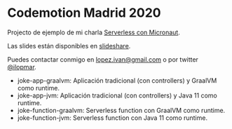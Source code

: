 # Codemotion Madrid 2020

Projecto de ejemplo de mi charla [Serverless con Micronaut](https://events.codemotion.com/conferences/online/2020/online-tech-conference-spanish-edition/agenda).

Las slides están disponibles en [slideshare](https://www.slideshare.net/ilopmar/codemotion-madrid-2020-serverless-con-micronaut).

Puedes contactar conmigo en lopez.ivan@gmail.com o por twitter [@ilopmar](https://twitter.com/ilopmar).

- joke-app-graalvm: Aplicación tradicional (con controllers) y GraalVM como runtime.
- joke-app-jvm: Aplicación tradicional (con controllers) y Java 11 como runtime.
- joke-function-graalvm: Serverless function con GraalVM como runtime.
- joke-function-jvm: Serverless function con Java 11 como runtime.
